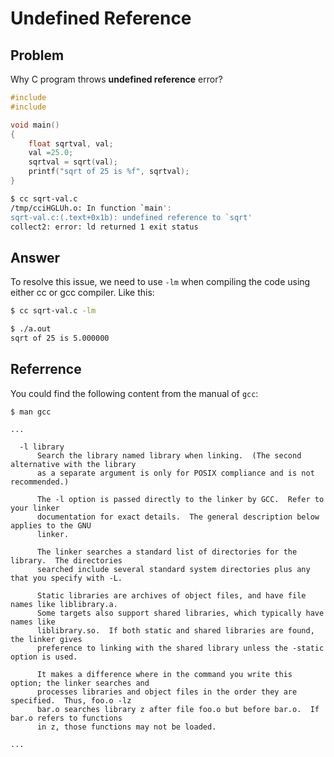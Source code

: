 # Undefined Reference

## Problem
Why C program throws **undefined reference** error?

```c
#include
#include

void main()
{
    float sqrtval, val;
    val =25.0;
    sqrtval = sqrt(val);
    printf("sqrt of 25 is %f", sqrtval);
}
```

```sh
$ cc sqrt-val.c
/tmp/cciHGLUh.o: In function `main':
sqrt-val.c:(.text+0x1b): undefined reference to `sqrt'
collect2: error: ld returned 1 exit status
```

## Answer
To resolve this issue, we need to use `-lm` when compiling the code 
using either cc or gcc compiler. Like this:
```sh
$ cc sqrt-val.c -lm

$ ./a.out 
sqrt of 25 is 5.000000
```

## Referrence
You could find the following content from the manual of `gcc`:

```
$ man gcc

...

  -l library
      Search the library named library when linking.  (The second alternative with the library
      as a separate argument is only for POSIX compliance and is not recommended.)

      The -l option is passed directly to the linker by GCC.  Refer to your linker
      documentation for exact details.  The general description below applies to the GNU
      linker.

      The linker searches a standard list of directories for the library.  The directories
      searched include several standard system directories plus any that you specify with -L.

      Static libraries are archives of object files, and have file names like liblibrary.a.
      Some targets also support shared libraries, which typically have names like
      liblibrary.so.  If both static and shared libraries are found, the linker gives
      preference to linking with the shared library unless the -static option is used.

      It makes a difference where in the command you write this option; the linker searches and
      processes libraries and object files in the order they are specified.  Thus, foo.o -lz
      bar.o searches library z after file foo.o but before bar.o.  If bar.o refers to functions
      in z, those functions may not be loaded.
           
...

```
